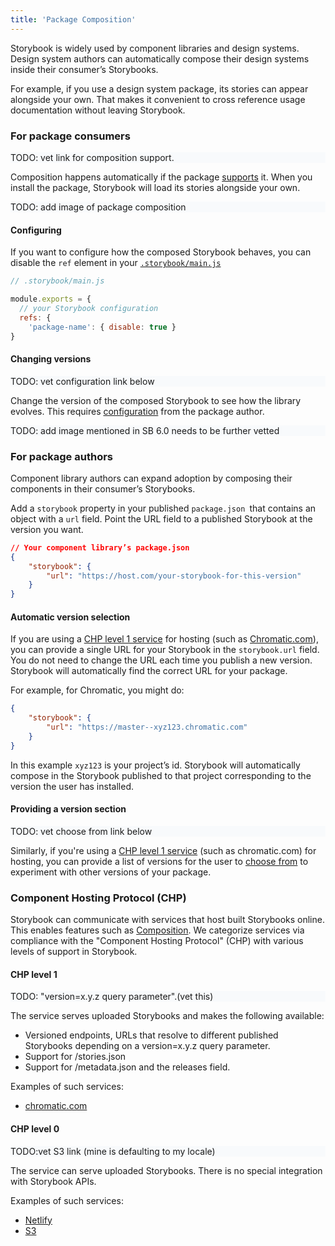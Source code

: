 ```yaml
---
title: 'Package Composition'
---
```


Storybook is widely used by component libraries and design systems. Design system authors can automatically compose their design systems inside their consumer’s Storybooks. 

For example, if you use a design system package, its stories can appear alongside your own. That makes it convenient to cross reference usage documentation without leaving Storybook.

### For package consumers

<div style="background-color:#F8FAFC">
TODO: vet link for composition support.
</div>

Composition happens automatically if the package [supports](locate-support-composition) it. When you install the package, Storybook will load its stories alongside your own. 

<div style="background-color:#F8FAFC">
TODO: add image of package composition
</div>


#### Configuring

If you want to configure how the composed Storybook behaves, you can disable the `ref` element in your [`.storybook/main.js`](../configure/overview#configure-story-rendering)

```js
// .storybook/main.js

module.exports = {
  // your Storybook configuration
  refs: {
    'package-name': { disable: true }
}
```

#### Changing versions

<div style="background-color:#F8FAFC">
TODO: vet configuration link below
</div>

Change the version of the composed Storybook to see how the library evolves. This requires [configuration](locate-configuration) from the package author.

<div style="background-color:#F8FAFC">
TODO: add image mentioned in SB 6.0 needs to be further vetted
</div>

### For package authors

Component library authors can expand adoption by composing their components in their consumer’s Storybooks. 

Add a `storybook` property in your published `package.json `that contains an object with a `url` field. Point the URL field to a published Storybook at the version you want.

```json
// Your component library’s package.json
{
    "storybook": {
        "url": "https://host.com/your-storybook-for-this-version"
    }
}

```

#### Automatic version selection

If you are using a [CHP level 1 service](#chp-level-1) for hosting (such as [Chromatic.com](https://www.chromatic.com/)), you can provide a single URL for your Storybook in the `storybook.url` field. You do not need to change the URL each time you publish a new version. Storybook will automatically find the correct URL for your package.

For example, for Chromatic, you might do:

```json
{
    "storybook": {
        "url": "https://master--xyz123.chromatic.com"
    }
}
```

In this example `xyz123` is your project’s id. Storybook will automatically compose in the Storybook published to that project corresponding to the version the user has installed.

#### Providing a version section

<div style="background-color:#F8FAFC">
TODO: vet choose from link below
</div>

Similarly, if you're using a [CHP level 1 service](#chp-level-1) (such as chromatic.com) for hosting, you can provide a list of versions for the user to [choose from](#changing-versions) to experiment with other versions of your package.

### Component Hosting Protocol (CHP)

Storybook can communicate with services that host built Storybooks online. This enables features such as [Composition](./storybook-composition). We categorize services via compliance with the "Component Hosting Protocol" (CHP) with various levels of support in Storybook.

#### CHP level 1

<div style="background-color:#F8FAFC">
TODO: "version=x.y.z query parameter".(vet this)
</div>

The service serves uploaded Storybooks and makes the following available:

- Versioned endpoints, URLs that resolve to different published Storybooks depending on a version=x.y.z query parameter.
- Support for /stories.json
- Support for /metadata.json and the releases field.

Examples of such services: 
- [chromatic.com](https://www.chromatic.com/)

#### CHP level 0
<div style="background-color:#F8FAFC">
 TODO:vet S3 link (mine is defaulting to my locale)
</div>

The service can serve uploaded Storybooks. There is no special integration with Storybook APIs.

Examples of such services: 
- [Netlify](https://www.netlify.com/)
- [S3](https://aws.amazon.com/en/s3/)
